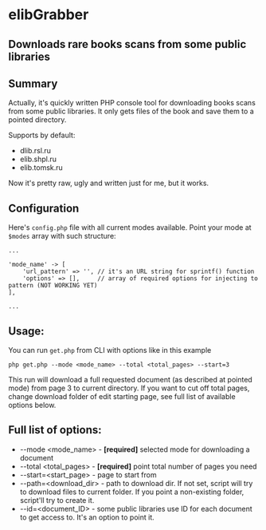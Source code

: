 # elibGrabber
Downloads rare books scans from some public libraries
------------------------

## Summary

Actually, it's quickly written PHP console tool for downloading books scans from some public libraries.
It only gets files of the book and save them to a pointed directory.

Supports by default:
  - dlib.rsl.ru
  - elib.shpl.ru
  - elib.tomsk.ru
  
 Now it's pretty raw, ugly and written just for me, but it works.
 
## Configuration

Here's `config.php` file with all current modes available. Point your mode at `$modes` array
with such structure:

```$php
...

'mode_name' -> [
    'url_pattern' => '', // it's an URL string for sprintf() function
    'options' => [],     // array of required options for injecting to pattern (NOT WORKING YET)
],

...
```

 ## Usage:
 You can run `get.php` from CLI with options like in this example
 
   `php get.php --mode <mode_name> --total <total_pages> --start=3`
   
   This run will download a full requested document (as described at pointed mode) from page 3 to current directory.
   If you want to cut off total pages, change download folder of edit starting page, see full list of available options below.
   
 ## Full list of options:
  - --mode  <mode_name>   - **[required]** selected mode for downloading a document
  - --total <total_pages> - **[required]** point total number of pages you need
  - --start=<start_page>  - page to start from
  - --path=<download_dir> - path to download dir. If not set, script will try to download files to current folder. If you point a non-existing folder, script'll try to create it.
  - --id=<document_ID>    - some public libraries use ID for each document to get access to. It's an option to point it.
  
  
 
